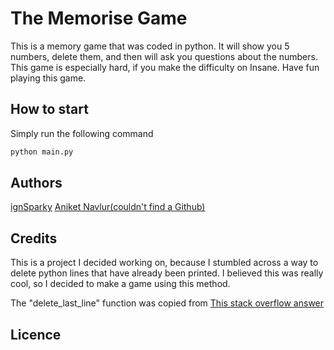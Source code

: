 # The Memorise Game
This is a memory game that was coded in python. It will show you 5 numbers, delete them, and then will ask you questions about the numbers. This game is especially hard, if you make the difficulty on Insane. Have fun playing this game. 

## How to start

Simply run the following command

```bash
python main.py
```

## Authors

[ignSparky](https://github.com/ignSparky) [Aniket Navlur(couldn't find a Github)](https://stackoverflow.com/users/8665970/aniket-navlur)

## Credits

This is a project I decided working on, because I stumbled across a way to delete python lines that have already been printed.
I believed this was really cool, so I decided to make a game using this method.

The "delete_last_line" function was copied from [This stack overflow answer](https://stackoverflow.com/questions/19596750/is-there-a-way-to-clear-your-printed-text-in-python)

## Licence
